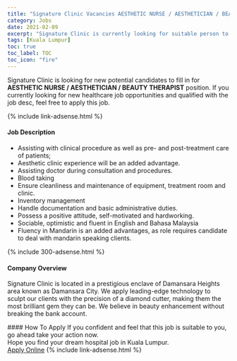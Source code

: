 ```yaml
---
title: "Signature Clinic Vacancies AESTHETIC NURSE / AESTHETICIAN / BEAUTY THERAPIST" 
category: Jobs 
date: 2021-02-09 
excerpt: "Signature Clinic is currently looking for suitable person to fill in the AESTHETIC NURSE / AESTHETICIAN / BEAUTY THERAPIST which positioned at Kuala Lumpur" 
tags: [Kuala Lumpur] 
toc: true 
toc_label: TOC 
toc_icon: "fire" 
--- 
```


<p>Signature Clinic is looking for new potential candidates to fill in for <b>AESTHETIC NURSE / AESTHETICIAN / BEAUTY THERAPIST</b> position. If you currently looking for new healthcare job opportunities and qualified with the job desc, feel free to apply this job.
</p>{% include link-adsense.html %} 
<div><div><h4>Job Description</h4></div><div><div><span><div><ul><li>Assisting with clinical procedure as well as pre- and post-treatment care of patients;</li><li>Aesthetic clinic experience will be an added advantage.</li><li>Assisting doctor during consultation and procedures.</li><li>Blood taking</li><li>Ensure cleanliness and maintenance of equipment, treatment room and clinic.</li><li>Inventory management</li><li>Handle documentation and basic administrative duties.</li><li>Possess a positive attitude, self-motivated and hardworking.</li><li>Sociable, optimistic and fluent in English and Bahasa Malaysia</li><li>Fluency in Mandarin is an added advantages, as role requires candidate to deal with mandarin speaking clients.</li></ul></div></span></div></div></div> 
{% include 300-adsense.html %} 
<div><div><h4>Company Overview</h4></div><div><div><span><div><p>Signature Clinic is located in a prestigious enclave of Damansara Heights area known as Damansara City. We apply leading-edge technology to sculpt our clients with the precision of a diamond cutter, making them the most brilliant gem they can be. We believe in beauty enhancement without breaking the bank account.</p></div></span></div></div></div> 
#### How To Apply 
If you confident and feel that this job is suitable to you, go ahead take your action now. <br/> 
Hope you find your dream hospital job in Kuala Lumpur. <br/> 
<a href="https://www.jobstreet.com.my/en/job/aesthetic-nurse-aesthetician-beauty-therapist-4479323?jobId=jobstreet-my-job-4479323" class="btn btn--warning" target="_blank" rel="nofollow noopenner">Apply Online</a> 
{% include link-adsense.html %} 